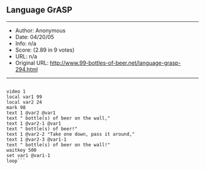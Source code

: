 
## Language GrASP ##
---
- Author: Anonymous
- Date: 04/20/05
- Info: n/a
- Score:  (2.89 in 9 votes)
- URL: n/a
- Original URL: http://www.99-bottles-of-beer.net/language-grasp-294.html
---

```GrASP is used for controlling the GrASP animation program.

video 1
local var1 99
local var2 24
mark 98
text 1 @var2 @var1
text " bottle(s) of beer on the wall,"
text 1 @var2-1 @var1
text " bottle(s) of beer!"
text 1 @var2-2 "Take one down, pass it around,"
text 1 @var2-3 @var1-1
text " bottle(s) of beer on the wall!"
waitkey 500
set var1 @var1-1
loop```